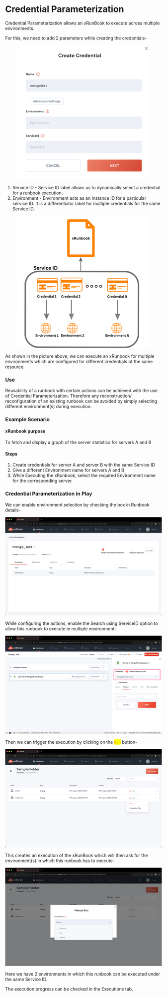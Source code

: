 # Credential Parameterization

Credential Parameterization allows an xRunBook to execute across multiple environments.

For this, we need to add 2 parameters while creating the credentials-

<figure><img src="../../.gitbook/assets/Screenshot 2022-09-14 at 4.41.19 PM.png" alt=""><figcaption></figcaption></figure>

1. Service ID - Service ID label allows us to dynamically select a credential for a runbook execution.
2. Environment - Environment acts as an Instance ID for a particular service ID. It is a differentiator label for multiple credentials for the same Service ID.

<figure><img src="../../.gitbook/assets/Credential 1.png" alt=""><figcaption></figcaption></figure>

As shown in the picture above, we can execute an xRunbook for multiple environments which are configured for different credentials of the same resource.

### Use

Reusability of a runbook with certain actions can be achieved with the use of Credential Parameterization. Therefore any reconstruction/ reconfiguration of an existing runbook can be avoided by simply selecting different environment(s) during execution.

### Example Scenario

#### xRunbook purpose

&#x20;To fetch and display a graph of the server statistics for servers A and B

#### Steps

1. Create credentials for server A and server B with the same Service ID
2. Give a different Environment name for servers A and B
3. While Executing the xRunbook, select the required Environment name for the corresponding server.

### Credential Parameterization in Play

We can enable environment selection by checking the box in Runbook details-

![Check/ Uncheck for Environment Selection](<../../.gitbook/assets/Screenshot 2022-08-17 at 6.29.54 PM.png>)

While configuring the actions, enable the Search using ServiceID option to allow this runbook to execute in multiple environment-

![](<../../.gitbook/assets/56B34840-9814-45EB-B8BE-78D13A3326D8 (1) (1) (1) (1) (1) (1).png>)

Then we can trigger the execution by clicking on the <mark style="color:orange;background-color:yellow;">`Run`</mark> button-

![unSkript can run xRunBooks interactively or non-interactively](<../../.gitbook/assets/Screenshot 2022-08-17 at 6.29.02 PM.png>)

This creates an execution of the xRunBook which will then ask for the environment(s) in which this runbook has to execute-&#x20;

![xRunBooks needs parameters](<../../.gitbook/assets/Screenshot 2022-08-17 at 6.29.28 PM.png>)

Here we have 2 environments in which this runbook can be executed under the same Service ID.&#x20;

The execution progress can be checked in the Executions tab.

